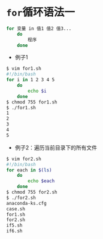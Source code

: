 # `for`循环语法一



```bash
for 变量 in 值1 值2 值3...
	do
		程序
	done
```

- 例子1
```bash
$ vim for1.sh
#!/bin/bash
for i in 1 2 3 4 5
	do
		echo $i
	done
$ chmod 755 for1.sh
$ ./for1.sh
1
2
3
4
5
```
- 例子2：遍历当前目录下的所有文件
```bash
$ vim for2.sh
#!/bin/bash
for each in $(ls)
	do
		echo $each 
	done
$ chmod 755 for2.sh
$ ./for2.sh
anaconda-ks.cfg
case.sh
for1.sh
for2.sh
if5.sh
if6.sh
```

